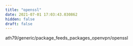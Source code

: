 ```yaml
---
title: "openssl"
date: 2021-07-01 17:03:43.030862
hidden: false
draft: false
---
```


ath79/generic/package_feeds_packages_openvpn/openssl

